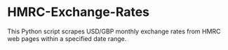 # HMRC-Exchange-Rates
This Python script scrapes USD/GBP monthly exchange rates from HMRC web pages within a specified date range.
